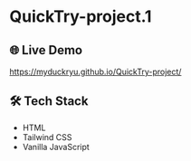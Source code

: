 # QuickTry-project.1

## 🌐 Live Demo
https://myduckryu.github.io/QuickTry-project/

## 🛠 Tech Stack
- HTML
- Tailwind CSS
- Vanilla JavaScript
